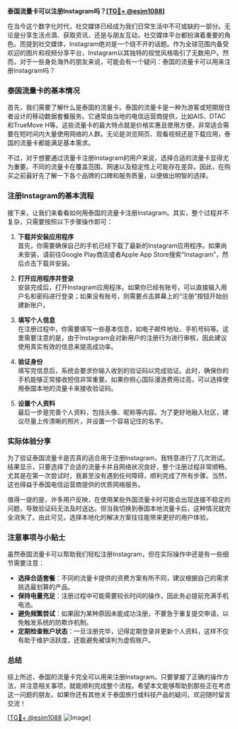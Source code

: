 **泰国流量卡可以注册Instagram吗？[[TG💪+ @esim1088](https://t.me/s/esim1088)]**

在当今这个数字化时代，社交媒体已经成为我们日常生活中不可或缺的一部分。无论是分享生活点滴、获取资讯，还是与朋友互动，社交媒体平台都扮演着重要的角色。而提到社交媒体，Instagram绝对是一个绕不开的话题。作为全球范围内备受欢迎的图片和视频分享平台，Instagram以其独特的视觉风格吸引了无数用户。然而，对于一些身处海外的朋友来说，可能会有一个疑问：泰国的流量卡可以用来注册Instagram吗？

### 泰国流量卡的基本情况

首先，我们需要了解什么是泰国的流量卡。泰国的流量卡是一种为游客或短期居住者设计的移动数据套餐服务。它通常由当地的电信运营商提供，比如AIS、DTAC和TrueMove H等。这些流量卡的最大特点就是价格实惠且使用方便，非常适合需要在短时间内大量使用网络的人群。无论是浏览网页、观看视频还是下载应用，泰国的流量卡都能满足基本需求。

不过，对于想要通过流量卡注册Instagram的用户来说，选择合适的流量卡显得尤为重要。不同的流量卡在覆盖范围、网速以及稳定性上可能存在差异。因此，在购买之前最好先了解一下各个品牌的口碑和服务质量，以便做出明智的选择。

### 注册Instagram的基本流程

接下来，让我们来看看如何用泰国的流量卡注册Instagram。其实，整个过程并不复杂，只需要按照以下步骤操作即可：

1. **下载并安装应用程序**  
   首先，你需要确保自己的手机已经下载了最新的Instagram应用程序。如果尚未安装，请前往Google Play商店或者Apple App Store搜索“Instagram”，然后点击下载并安装。

2. **打开应用程序并登录**  
   安装完成后，打开Instagram应用程序。如果你已经有账号，可以直接输入用户名和密码进行登录；如果没有账号，则需要点击屏幕上的“注册”按钮开始创建新账户。

3. **填写个人信息**  
   在注册过程中，你需要填写一些基本信息，如电子邮件地址、手机号码等。这里需要注意的是，由于Instagram会对新用户的注册行为进行审核，因此建议使用真实有效的信息来提高成功率。

4. **验证身份**  
   填写完信息后，系统会要求你输入收到的验证码以完成验证。此时，确保你的手机能够正常接收短信非常重要。如果你担心国际漫游费用过高，可以选择使用泰国本地的流量卡来接收验证码。

5. **设置个人资料**  
   最后一步是完善个人资料，包括头像、昵称等内容。为了更好地融入社区，建议尽量上传清晰的照片，并设置一个容易记住的名字。

### 实际体验分享

为了验证泰国流量卡是否真的适合用于注册Instagram，我特意进行了几次测试。结果显示，只要选择了合适的流量卡并且网络状况良好，整个注册过程非常顺畅。尤其是在第一次尝试时，我甚至没有遇到任何障碍，顺利完成了所有步骤。当然，这也得益于泰国电信运营商提供的优质网络服务。

值得一提的是，许多用户反映，在使用某些外国流量卡时可能会出现连接不稳定的问题，导致验证码无法及时送达。但当我切换到泰国本地流量卡后，这种情况就完全消失了。由此可见，选择本地化的解决方案往往能带来更好的用户体验。

### 注意事项与小贴士

虽然泰国流量卡可以帮助我们轻松注册Instagram，但在实际操作中还是有一些细节需要注意：

- **选择合适套餐**：不同的流量卡提供的资费方案有所不同，建议根据自己的需求挑选最划算的产品。
- **保持电量充足**：注册过程中可能需要较长时间的操作，因此务必提前充满手机电池。
- **避免频繁尝试**：如果因为某种原因未能成功注册，不要急于重复提交申请，以免触发系统的防欺诈机制。
- **定期检查账户状态**：一旦注册完毕，记得定期登录并更新个人资料，这样不仅有助于维护活跃度，还能避免被误判为虚假账户。

### 总结

综上所述，泰国的流量卡完全可以用来注册Instagram。只要掌握了正确的操作方法，并注意相关事项，就能顺利完成整个流程。希望本文能够帮助到那些正在考虑这一问题的朋友。如果你还有其他关于泰国旅行或科技产品的疑问，欢迎随时留言交流！

[[TG💪+ @esim1088](https://t.me/s/esim1088) ![Image](https://i.postimg.cc/4NQfJmqS/Snipaste-2025-05-13-00-14-12.png)]